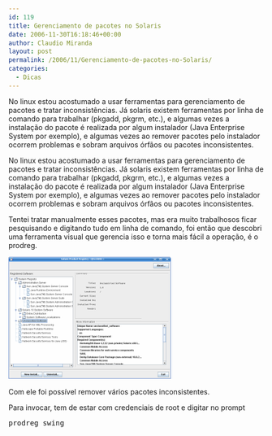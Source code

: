 ```yaml
---
id: 119
title: Gerenciamento de pacotes no Solaris
date: 2006-11-30T16:18:46+00:00
author: Claudio Miranda
layout: post
permalink: /2006/11/Gerenciamento-de-pacotes-no-Solaris/
categories:
  - Dicas
---
```

<div class="excerpt">
  No linux estou acostumado a usar ferramentas para gerenciamento de pacotes e tratar inconsistências. Já solaris existem ferramentas por linha de comando para trabalhar (pkgadd, pkgrm, etc.), e algumas vezes a instalação do pacote é realizada por algum instalador (Java Enterprise System por exemplo), e algumas vezes ao remover pacotes pelo instalador ocorrem problemas e sobram arquivos órfãos ou pacotes inconsistentes.
</div>

No linux estou acostumado a usar ferramentas para gerenciamento de pacotes e tratar inconsistências. Já solaris existem ferramentas por linha de comando para trabalhar (pkgadd, pkgrm, etc.), e algumas vezes a instalação do pacote é realizada por algum instalador (Java Enterprise System por exemplo), e algumas vezes ao remover pacotes pelo instalador ocorrem problemas e sobram arquivos órfãos ou pacotes inconsistentes. 

Tentei tratar manualmente esses pacotes, mas era muito trabalhosos ficar pesquisando e digitando tudo em linha de comando, foi então que descobri uma ferramenta visual que gerencia isso e torna mais fácil a operação, é o prodreg. 

<cut>

[<img src="/resources/claudio/061130_solaris_prodreg_sm.png" align="bottom" border="0" hspace="0" vspace="0" />](/resources/claudio/061130_solaris_prodreg.png) 

Com ele foi possível remover vários pacotes inconsistentes.&nbsp; 

Para invocar, tem de estar com credenciais de root e digitar no prompt&nbsp;&nbsp;

<pre>prodreg swing</pre></p> 

</cut>
